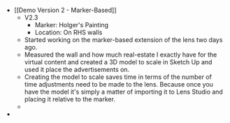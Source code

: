 - [[Demo Version 2 - Marker-Based]]
	- V2.3
		- Marker: Holger's Painting
		- Location: On RHS walls
	- Started working on the marker-based extension of the lens two days ago.
	- Measured the wall and how much real-estate I exactly have for the virtual content and created a 3D model to scale in Sketch Up and used it place the advertisements on.
	- Creating the model to scale saves time in terms of the number of time adjustments need to be made to the lens.  Because once you have the model it's simply a matter of importing it to Lens Studio and placing it relative to the marker.
	-
-